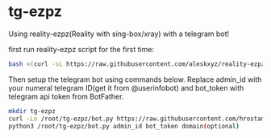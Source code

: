 # tg-ezpz
Using reality-ezpz(Reality with sing-box/xray) with a telegram bot!

first run reality-ezpz script for the first time:
```bash
bash <(curl -sL https://raw.githubusercontent.com/aleskxyz/reality-ezpz/master/reality-ezpz.sh)
```
Then setup the telegram bot using commands below. Replace admin_id with your numeral telegram ID(get it from @userinfobot) and bot_token with telegram api token from BotFather.
```bash
mkdir tg-ezpz 
curl -Lo /root/tg-ezpz/bot.py https://raw.githubusercontent.com/hrostami/tg-ezpz/master/bot.py
python3 /root/tg-ezpz/bot.py admin_id bot_token domain(optional)
```
